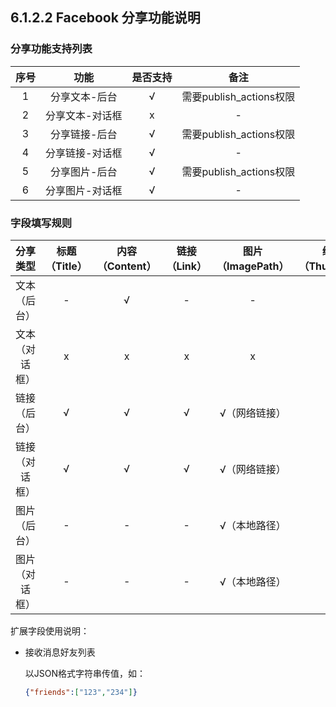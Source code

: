 ## 6.1.2.2 Facebook 分享功能说明

### 分享功能支持列表

| 序号 | 功能 | 是否支持 | 备注 |
| :--: | :--: | :----: | :--: |
| 1 | 分享文本-后台 |  √ | 需要publish_actions权限 |
| 2 | 分享文本-对话框 | x | - |
| 3 | 分享链接-后台 | √ | 需要publish_actions权限 |
| 4 | 分享链接-对话框 | √ | - |
| 5 | 分享图片-后台 | √ | 需要publish_actions权限 |
| 6 | 分享图片-对话框 | √ | - |

### 字段填写规则

| 分享类型 | 标题（Title）| 内容（Content）| 链接（Link）| 图片（ImagePath） | 缩略图（ThumbPath）| 扩展字段（ExtraJson） |
| :--: | :--: | :--: | :--: | :--: | :--: | -- |
| 文本（后台） | - | √ | - | - | - | - |
| 文本（对话框） | x | x | x | x | x | - |
| 链接（后台） | √ | √ | √ | √（网络链接） | - | 接收消息好友列表 |
| 链接（对话框） | √ | √ | √ | √（网络链接） | - | 接收消息好友列表 |
| 图片（后台） | - | - | - | √（本地路径）| - | 接收消息好友列表 |
| 图片（对话框） | - | - | - | √（本地路径）| - | 接收消息好友列表 |

扩展字段使用说明：

* 接收消息好友列表
  
  以JSON格式字符串传值，如：
  
  ```json
  {"friends":["123","234"]}
  ```

